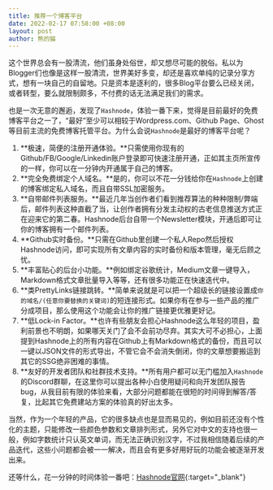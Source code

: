 ```yaml
---
title: 推荐一个博客平台
date: 2022-02-17 07:58:00 +08:00
layout: post
author: 熊的猫
---
```


这个世界总会有一股清流，他们虽身处俗世，却又想尽可能的脱俗。私以为Blogger们也像是这样一股清流，世界美好多变，却还是喜欢单纯的记录分享方式，想有一块自己的自留地。只是资本是逐利的，很多Blog平台要么已经关闭，或者转型，要么就限制颇多，不付费的话无法满足我们的需求。

也是一次无意的邂逅，发现了`Hashnode`，体验一番下来，觉得是目前最好的免费博客平台之一了，“最好”至少可以相较于Wordpress.com、Github Page、Ghost等目前主流的免费博客托管平台。为什么会说`Hashnode`是最好的博客平台呢？

1. **极速，简便的注册开通体验。**只需使用你现有的Github/FB/Google/Linkedin账户登录即可快速注册开通，正如其主页所宣传的一样，你可以在一分钟内开通属于自己的博客。
2. **完全免费绑定个人域名。**是的，你可以不花一分钱给你在`Hashnode`上创建的博客绑定私人域名，而且自带SSL加密服务。
3. **自带邮件列表服务。**最近几年当创作者们看到推荐算法的种种限制/弊端后，邮件列表这种直截了当，让创作者拥有分发主动权的古老信息推送方式正在迎来它的第二春。Hashnode后台自带一个Newsletter模块，开通后即可让你的博客拥有一个邮件列表。
4. **Github实时备份。**只需在Github里创建一个私人Repo然后授权Hashnode访问，即可实现所有文章内容的实时备份和版本管理，毫无后顾之忧。
5. **丰富贴心的后台小功能。**例如绑定谷歌统计，Medium文章一键导入，Markdown格式文章批量导入等等，还有很多功能正在快速迭代中。
6. **类PrettyLinks链接跳转。**简单来说就是可以把一个超级长的链接设置成`你的域名/(任意你要替换的关键词)`的短连接形式。如果你有在参与一些产品的推广分成项目，那么使用这个功能会让你的推广链接更优雅更好记。
7. **低Lock-in Factor。**也许有些朋友会担心Hashnode这么年轻的项目，盈利前景也不明朗，如果哪天关门了会不会前功尽弃。其实大可不必担心，上面提到Hashnode上的所有内容在Github上有Markdown格式的备份，而且可以一键以JSON文件的形式导出，不管它会不会消失倒闭，你的文章想要搬运到其它的SSG绝非困难的事情。
8. **友好的开发者团队和社群技术支持。**所有用户都可以无门槛加入`Hashnode`的Discord群聊，在这里你可以提出各种小白使用疑问和向开发团队报告bug，从我目前有限的体验来看，大部分问题都能在很短的时间得到解答/答复，比起其它免费建站方案的体验真的好出太多。

当然，作为一个年轻的产品，它的很多缺点也是显而易见的，例如目前还没有个性化的主题，只能修改一些颜色参数和文章排列形式，另外它对中文的支持也很一般，例如字数统计只认英文单词，而无法正确识别汉字，不过我相信随着后续的产品迭代，这些小问题都会被一一解决，而且会有更多好用好玩的功能会被逐渐开发出来。

还等什么，花一分钟的时间体验一番吧：[Hashnode官网](https://hashnode.com/@cn/joinme "Hashnode官网"){:target="_blank"}